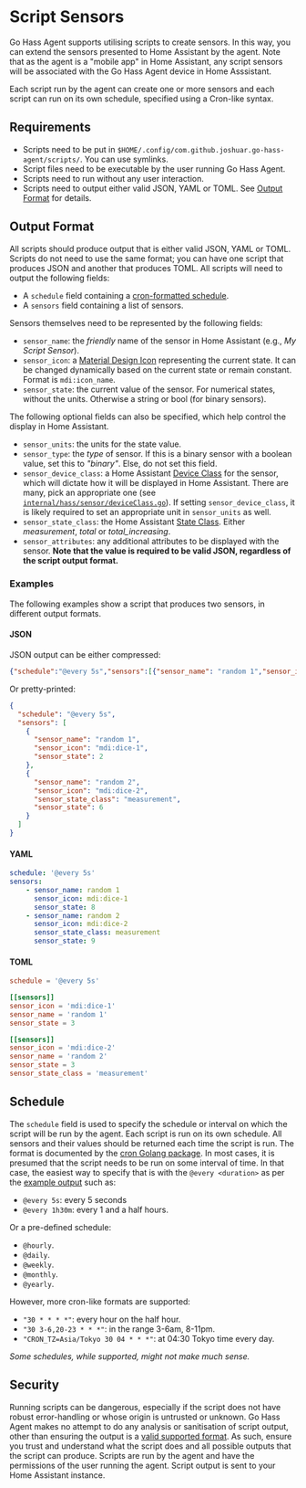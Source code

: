 <!--
 Copyright (c) 2023 Joshua Rich <joshua.rich@gmail.com>
 
 This software is released under the MIT License.
 https://opensource.org/licenses/MIT
-->

# Script Sensors

Go Hass Agent supports utilising scripts to create sensors. In this way, you can
extend the sensors presented to Home Assistant by the agent. Note that as the
agent is a "mobile app" in Home Assistant, any script sensors will be associated
with the Go Hass Agent device in Home Asssistant. 

Each script run by the agent can create one or more sensors and each script can
run on its own schedule, specified using a Cron-like syntax.


## Requirements

- Scripts need to be put in `$HOME/.config/com.github.joshuar.go-hass-agent/scripts/`. You can use symlinks.
- Script files need to be executable by the user running Go Hass Agent.
- Scripts need to run without any user interaction. 
- Scripts need to output either valid JSON, YAML or TOML. See [Output Format](#output-format) for details. 


## Output Format

All scripts should produce output that is either valid JSON, YAML or TOML.
Scripts do not need to use the same format; you can have one script that
produces JSON and another that produces TOML. All scripts will need to output the following fields:

- A `schedule` field containing a [cron-formatted schedule](#schedule).
- A `sensors` field containing a list of sensors.

Sensors themselves need to be represented by the following fields:

- `sensor_name`: the *friendly* name of the sensor in Home Assistant (e.g., *My Script Sensor*).
- `sensor_icon`: a [Material Design
Icon](https://pictogrammers.github.io/@mdi/font/2.0.46/) representing the
current state. It can be changed dynamically based on the current state or
remain constant. Format is `mdi:icon_name`.
- `sensor_state`: the current value of the sensor. For numerical states, without
  the units. Otherwise a string or bool (for binary sensors).

The following optional fields can also be specified, which help control the display in Home Assistant.

- `sensor_units`: the units for the state value.  
- `sensor_type`: the *type* of sensor. If this is a binary sensor with a boolean
  value, set this to *"binary"*. Else, do not set this field.
- `sensor_device_class`: a Home Assistant [Device Class](https://developers.home-assistant.io/docs/core/entity/sensor/#available-device-classes)
for the sensor, which will dictate how it will be displayed in Home Assistant.
There are many, pick an appropriate one (see
[`internal/hass/sensor/deviceClass.go`](../../internal/hass/sensor/deviceClass.go)).
If setting `sensor_device_class`, it is likely required to set an appropriate
unit in `sensor_units` as well.
- `sensor_state_class`: the Home Assistant [State Class](https://developers.home-assistant.io/docs/core/entity/sensor/#available-state-classes). Either *measurement*, *total* or *total_increasing*.
- `sensor_attributes`: any additional attributes to be displayed with the sensor. **Note that the value is required to be valid JSON, regardless of the script output format.**

### Examples

The following examples show a script that produces two sensors, in different output formats.

#### JSON

JSON output can be either compressed:

```json
{"schedule":"@every 5s","sensors":[{"sensor_name": "random 1","sensor_icon": "mdi:dice-1","sensor_state":1},{"sensor_name": "random 2","sensor_icon": "mdi:dice-2","sensor_state_class":"measurement","sensor_state":6}]}
```

Or pretty-printed:

```json
{
  "schedule": "@every 5s",
  "sensors": [
    {
      "sensor_name": "random 1",
      "sensor_icon": "mdi:dice-1",
      "sensor_state": 2
    },
    {
      "sensor_name": "random 2",
      "sensor_icon": "mdi:dice-2",
      "sensor_state_class": "measurement",
      "sensor_state": 6
    }
  ]
}
```

#### YAML

```yaml
schedule: '@every 5s'
sensors:
    - sensor_name: random 1
      sensor_icon: mdi:dice-1
      sensor_state: 8
    - sensor_name: random 2
      sensor_icon: mdi:dice-2
      sensor_state_class: measurement
      sensor_state: 9
```

#### TOML

```toml
schedule = '@every 5s'

[[sensors]]
sensor_icon = 'mdi:dice-1'
sensor_name = 'random 1'
sensor_state = 3

[[sensors]]
sensor_icon = 'mdi:dice-2'
sensor_name = 'random 2'
sensor_state = 3
sensor_state_class = 'measurement'
```


## Schedule

The `schedule` field is used to specify the schedule or interval on which the script will be run by the agent. Each script is run on its own schedule. All sensors and their values should be returned each time the script is run. The format is documented by the [cron Golang package](https://pkg.go.dev/github.com/robfig/cron/v3#hdr-CRON_Expression_Format). In most cases, it is presumed that the script needs to be run on some interval of time. In that case, the easiest way to specify that is with the `@every <duration>` as per the [example output](#examples) such as:

- `@every 5s`: every 5 seconds
- `@every 1h30m`: every 1 and a half hours.

Or a pre-defined schedule:

- `@hourly`.
- `@daily`.
- `@weekly`.
- `@monthly`.
- `@yearly`.

However, more cron-like formats are supported:

- `"30 * * * *"`: every hour on the half hour.
- `"30 3-6,20-23 * * *"`: in the range 3-6am, 8-11pm.
- `"CRON_TZ=Asia/Tokyo 30 04 * * *"`: at 04:30 Tokyo time every day.

*Some schedules, while supported, might not make much sense.*  

## Security

Running scripts can be dangerous, especially if the script does not have robust error-handling or whose origin is untrusted or unknown. Go Hass Agent makes no attempt to do any analysis or sanitisation of script output, other than ensuring the output is a [valid supported format](#output-format). As such, ensure you trust and understand what the script does and all possible outputs that the script can produce. Scripts are run by the agent and have the permissions of the user running the agent. Script output is sent to your Home Assistant instance. 